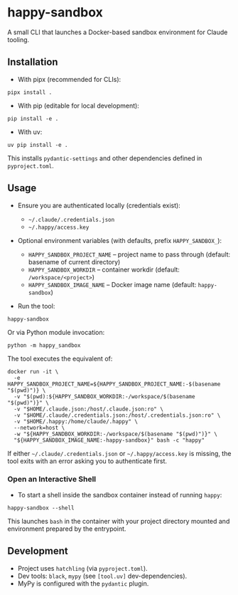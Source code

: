 # happy-sandbox

A small CLI that launches a Docker-based sandbox environment for Claude tooling.

## Installation

- With pipx (recommended for CLIs):

```
pipx install .
```

- With pip (editable for local development):

```
pip install -e .
```

- With uv:

```
uv pip install -e .
```

This installs `pydantic-settings` and other dependencies defined in `pyproject.toml`.

## Usage

- Ensure you are authenticated locally (credentials exist):
  - `~/.claude/.credentials.json`
  - `~/.happy/access.key`

- Optional environment variables (with defaults, prefix `HAPPY_SANDBOX_`):
  - `HAPPY_SANDBOX_PROJECT_NAME` – project name to pass through (default: basename of current directory)
  - `HAPPY_SANDBOX_WORKDIR` – container workdir (default: `/workspace/<project>`)
  - `HAPPY_SANDBOX_IMAGE_NAME` – Docker image name (default: `happy-sandbox`)

- Run the tool:

```
happy-sandbox
```

Or via Python module invocation:

```
python -m happy_sandbox
```

The tool executes the equivalent of:

```
docker run -it \
  -e HAPPY_SANDBOX_PROJECT_NAME=${HAPPY_SANDBOX_PROJECT_NAME:-$(basename "$(pwd)")} \
  -v "$(pwd):${HAPPY_SANDBOX_WORKDIR:-/workspace/$(basename "$(pwd)")}" \
  -v "$HOME/.claude.json:/host/.claude.json:ro" \
  -v "$HOME/.claude/.credentials.json:/host/.credentials.json:ro" \
  -v "$HOME/.happy:/home/claude/.happy" \
  --network=host \
  -w "${HAPPY_SANDBOX_WORKDIR:-/workspace/$(basename "$(pwd)")}" \
  "${HAPPY_SANDBOX_IMAGE_NAME:-happy-sandbox}" bash -c "happy"
```

If either `~/.claude/.credentials.json` or `~/.happy/access.key` is missing, the tool exits with an error asking you to authenticate first.

### Open an Interactive Shell

- To start a shell inside the sandbox container instead of running `happy`:

```
happy-sandbox --shell
```

This launches `bash` in the container with your project directory mounted and environment prepared by the entrypoint.

## Development

- Project uses `hatchling` (via `pyproject.toml`).
- Dev tools: `black`, `mypy` (see `[tool.uv]` dev-dependencies).
- MyPy is configured with the `pydantic` plugin.
